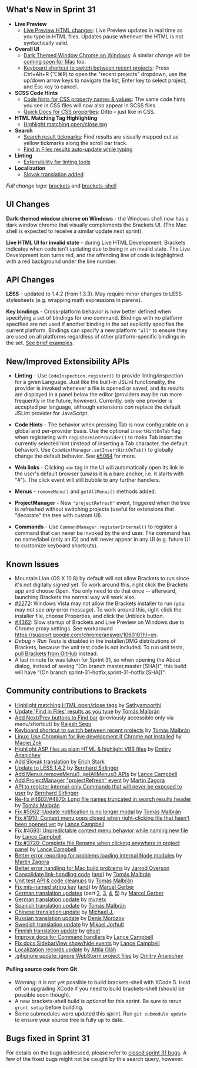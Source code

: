 What's New in Sprint 31
-----------------------
* **Live Preview**
    * [Live Preview HTML changes](https://trello.com/c/ya9wexlA/998-2-improve-html-live-development-performance): Live Preview updates in real time as you type in HTML files. Updates pause whenever the HTML is not syntactically valid.
* **Overall UI**
    * [Dark Themed Window Chrome on Windows](https://trello.com/card/5-into-darkness-shell-windows/4f90a6d98f77505d7940ce88/874): A similar change will be [coming soon for Mac](https://trello.com/card/into-darkness-shell-osx/4f90a6d98f77505d7940ce88/900) too.
    * [Keyboard shortcut to switch between recent projects](https://github.com/brackets-cont/brackets/pull/4546): Press Ctrl+Alt+R (&#x2325;⌘R) to open the "recent projects" dropdown, use the up/down arrow keys to navigate the list, Enter key to select project, and Esc key to cancel.
* **SCSS Code Hints**
    * [Code hints for CSS property names & values](https://github.com/brackets-cont/brackets/pull/4931): The same code hints you see in CSS files will now also appear in SCSS files.
    * [Quick Docs for CSS properties](https://github.com/brackets-cont/brackets/pull/5069): Ditto &ndash; just like in CSS.
* **HTML Matching Tag Highlighting**
    * [Highlight matching open/close tag](https://github.com/brackets-cont/brackets/pull/4504)
* **Search**
    * [Search result tickmarks](https://github.com/brackets-cont/brackets/pull/5191): Find results are visually mapped out as yellow tickmarks along the scroll bar track.
    * [Find in Files results auto-update while typing](https://github.com/brackets-cont/brackets/pull/4729)
* **Linting**
    * [Extensibility for linting tools](https://github.com/brackets-cont/brackets/pull/4588)
* **Localization**
    * [Slovak translation added](https://github.com/brackets-cont/brackets/pull/4856)

_Full change logs:_ [brackets](https://github.com/brackets-cont/brackets/compare/sprint-30...sprint-31a#commits_bucket) and [brackets-shell](https://github.com/brackets-cont/brackets-shell/compare/sprint-30...sprint-31a#commits_bucket)


UI Changes
----------
**Dark-themed window chrome on Windows** - the Windows shell now has a dark window chrome that visually complements the Brackets UI. (The Mac shell is expected to receive a similar update next sprint).

**Live HTML UI for invalid state** - during Live HTML Development, Brackets indicates when code
isn't updating due to being in an invalid state. The Live Development icon turns red, and the offending line of code is highlighted with a red background under the line number.


API Changes
-----------
**LESS** - updated to 1.4.2 (from 1.3.3). May require minor changes to LESS stylesheets (e.g. wrapping math expressions in parens).

**Key bindings** - Cross-platform behavior is now better defined when specifying a set of bindings for one command. Bindings with no platform specified are not used if another binding in the set explicitly specifies the current platform. Bindings can specify a new platform `"all"` to ensure they are used on all platforms regardless of other platform-specific bindings in the set. [See brief examples](https://github.com/brackets-cont/brackets/issues/4265#issuecomment-23831957).


New/Improved Extensibility APIs
-------------------------------
* **Linting** - Use `CodeInspection.register()` to provide linting/inspection for a given Language. Just like the built-in JSLint functionality, the provider is invoked whenever a file is opened or saved, and its results are displayed in a panel below the editor (providers may be run more frequently in the future, however). Currently, only one provider is accepted per language, although extensions _can_ replace the default JSLint provider for JavaScript.

* **Code Hints** - The behavior when pressing Tab is now configurable on a global and per-provider basis. Use the optional `insertHintOnTab` flag when registering with `registerHintProvider()` to make Tab insert the currently selected hint (instead of inserting a Tab character, the default behavior). Use `CodeHintManager.setInsertHintOnTab()` to globally change the default behavior. See [#5084](https://github.com/brackets-cont/brackets/pull/5084 "Make code hint insertion on tab key configurable") for more.

* **Web links** - Clicking `<a>` tag in the UI will automatically open its link in the user's default browser (_unless_ it is a bare anchor, i.e. it starts with "#"). The click event will still bubble to any further handlers.

* **Menus** - `removeMenu()` and `getAllMenus()` methods added.

* **ProjectManager** - New `"projectRefresh"` event, triggered when the tree is refreshed without switching projects (useful for extensions that "decorate" the tree with custom UI).

* **Commands** - Use `CommandManager.registerInternal()` to register a command that can never be invoked by the end user. The command has no name/label (only an ID) and will never appear in any UI (e.g. future UI to customize keyboard shortcuts).

Known Issues
------------
* Mountain Lion (OS X 10.8) by default will not allow Brackets to run since it's not digitally signed yet. To work around this, right click the Brackets app and choose Open. You only need to do that once -- afterward, launching Brackets the normal way will work also.
* [#2272](https://github.com/brackets-cont/brackets/issues/2272): Windows Vista may not allow the Brackets installer to run (you may not see _any_ error message). To work around this, right-click the installer file, choose Properties, and click the Unblock button.
* [#4362](https://github.com/brackets-cont/brackets/issues/4362): Slow startup of Brackets and Live Preview on Windows due to Chrome proxy settings. See workaround https://support.google.com/chrome/answer/106010?hl=en.
* _Debug > Run Tests_ is disabled in the installer/DMG distributions of Brackets, because the unit test code is not included. To run unit tests, [pull Brackets from GitHub](https://github.com/brackets-cont/brackets/wiki/How-to-Hack-on-Brackets#wiki-getcode) instead.
* A last minute fix was taken for Sprint 31, so when opening the About dialog, instead of seeing "(On branch master,master [SHA])", this build will have "(On branch sprint-31-hotfix,sprint-31-hotfix [SHA])".


Community contributions to Brackets
-----------------------------------
* [Highlight matching HTML open/close tags](https://github.com/brackets-cont/brackets/pull/4504) by [Sathyamoorthi](https://github.com/sathyamoorthi)
* [Update 'Find in Files' results as you type](https://github.com/brackets-cont/brackets/pull/4729) by [Tomás Malbrán](https://github.com/TomMalbran)
* [Add Next/Prev buttons to Find bar](https://github.com/brackets-cont/brackets/pull/5002) (previously accessible only via menu/shortcut) by [Rajesh Segu](https://github.com/rajeshsegu)
* [Keyboard shortcut to switch between recent projects](https://github.com/brackets-cont/brackets/pull/4546) by [Tomás Malbrán](https://github.com/TomMalbran)
* [Linux: Use Chromium for live development if Chrome not installed](https://github.com/brackets-cont/brackets-shell/pull/317) by [Maciej Żok](https://github.com/macie)
* [Highlight ASP files as plain HTML & highlight VBS files](https://github.com/brackets-cont/brackets/pull/5010) by [Dmitry Ananichev](https://github.com/Fr3nzzy)
* [Add Slovak translation](https://github.com/brackets-cont/brackets/pull/4856) by [Erich Stark](https://github.com/erichstark)
* [Update to LESS 1.4.2](https://github.com/brackets-cont/brackets/pull/4476) by [Bernhard Sirlinger](https://github.com/WebsiteDeveloper)
* [Add Menus.removeMenu(), getAllMenus() APIs](https://github.com/brackets-cont/brackets/pull/5217) by [Lance Campbell](https://github.com/lkcampbell)
* [Add ProjectManager "projectRefresh" event](https://github.com/brackets-cont/brackets/pull/4815) by [Martin Zagora](https://github.com/zaggino)
* [API to register internal-only Commands that will never be exposed to user](https://github.com/brackets-cont/brackets/pull/4306) by [Bernhard Sirlinger](https://github.com/WebsiteDeveloper)
* [Re-fix #4602/#4870: Long file names truncated in search results header](https://github.com/brackets-cont/brackets/pull/4940) by [Tomás Malbrán](https://github.com/TomMalbran)
* [Fix #5062: Update notification is no longer modal](https://github.com/brackets-cont/brackets/pull/5085) by [Tomás Malbrán](https://github.com/TomMalbran)
* [Fix #1910: Context menu pops closed when right-clicking file that hasn't been opened yet](https://github.com/brackets-cont/brackets/pull/5004) by [Lance Campbell](https://github.com/lkcampbell)
* [Fix #4693: Unpredictable context menu behavior while naming new file](https://github.com/brackets-cont/brackets/pull/5114) by [Lance Campbell](https://github.com/lkcampbell)
* [Fix #3720: Complete file Rename when clicking anywhere in project panel](https://github.com/brackets-cont/brackets/pull/4934) by [Lance Campbell](https://github.com/lkcampbell)
* [Better error reporting for problems loading internal Node modules](https://github.com/brackets-cont/brackets/pull/5223) by [Martin Zagora](https://github.com/zaggino)
* [Better error handling for Mac build problems](https://github.com/brackets-cont/brackets-shell/pull/325) by [Jarrod Overson](https://github.com/jsoverson)
* [Consolidate link-handling code](https://github.com/brackets-cont/brackets/pull/4718) ([and](https://github.com/brackets-cont/brackets/pull/5115)) by [Tomás Malbrán](https://github.com/TomMalbran)
* [Unit test API & code cleanups](https://github.com/brackets-cont/brackets/pull/4629) by [Tomás Malbrán](https://github.com/TomMalbran)
* [Fix mis-named string key](https://github.com/brackets-cont/brackets/pull/5133) ([and](https://github.com/brackets-cont/brackets/pull/5130)) by [Marcel Gerber](https://github.com/SAPlayer)
* [German translation updates](https://github.com/brackets-cont/brackets/pull/5212) (part [2](https://github.com/brackets-cont/brackets/pull/5129), [3](https://github.com/brackets-cont/brackets/pull/5123), [4](https://github.com/brackets-cont/brackets/pull/5025), [5](https://github.com/brackets-cont/brackets/pull/5012)) by [Marcel Gerber](https://github.com/SAPlayer)
* [German translation update](https://github.com/brackets-cont/brackets/pull/5145) by [mynetx](https://github.com/mynetx)
* [Spanish translation update](https://github.com/brackets-cont/brackets/pull/5221) by [Tomás Malbrán](https://github.com/TomMalbran)
* [Chinese translation update](https://github.com/brackets-cont/brackets/pull/5161) by [Michael J.](https://github.com/michaeljayt)
* [Russian translation update](https://github.com/brackets-cont/brackets/pull/4999) by [Denis Morozov](https://github.com/morozd)
* [Swedish translation update](https://github.com/brackets-cont/brackets/pull/4964) by [Mikael Jorhult](https://github.com/mikaeljorhult)
* [Finnish translation update](https://github.com/brackets-cont/brackets/pull/4741) by [ghost](https://github.com/ghost)
* [Improve docs for Command handlers](https://github.com/brackets-cont/brackets/pull/5155) by [Lance Campbell](https://github.com/lkcampbell)
* [Fix docs SidebarView show/hide events](https://github.com/brackets-cont/brackets/pull/4804) by [Lance Campbell](https://github.com/lkcampbell)
* [Localization records update](https://github.com/brackets-cont/brackets/pull/5242) by [Attila Oláh](https://github.com/NoNameProvided)
* [.gitignore update: ignore WebStorm project files](https://github.com/brackets-cont/brackets/pull/5018) by [Dmitry Ananichev](https://github.com/Fr3nzzy)


#### Pulling source code from Git
* _Warning:_ it is not yet possible to build brackets-shell with XCode 5. Hold off on upgrading XCode if you need to build brackets-shell (should be possible soon though).
* A new brackets-shell build is _optional_ for this sprint. Be sure to rerun `grunt setup` before building.
* Some submodules were updated this sprint. Run `git submodule update` to ensure your source tree is fully up to date.


Bugs fixed in Sprint 31
-----------------------
For details on the bugs addressed, please refer to [closed sprint 31 bugs](https://github.com/brackets-cont/brackets/issues?labels=&milestone=18&state=closed). A few of the fixed bugs might not be caught by this search query, however.